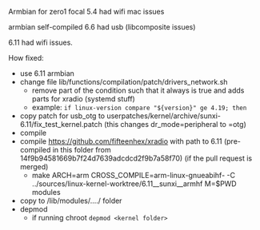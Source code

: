 Armbian for zero1 focal 5.4 had wifi mac issues

armbian self-compiled 6.6 had usb (libcomposite issues)

6.11 had wifi issues. 

How fixed:
- use 6.11 armbian
- change file lib/functions/compilation/patch/drivers_network.sh
  - remove part of the condition such that it always is true and adds parts for xradio (systemd stuff)
  - example: `if linux-version compare "${version}" ge 4.19; then`
- copy patch for usb_otg to userpatches/kernel/archive/sunxi-6.11/fix_test_kernel.patch (this changes dr_mode=peripheral to =otg)
- compile
- compile https://github.com/fifteenhex/xradio with path to 6.11 (pre-compiled in this folder from 14f9b94581669b7f24d7639adcdcd2f9b7a58f70) (if the pull request is merged)
  - make ARCH=arm CROSS_COMPILE=arm-linux-gnueabihf- -C ../sources/linux-kernel-worktree/6.11__sunxi__armhf M=$PWD modules
- copy to /lib/modules/..../ folder
- depmod
  - if running chroot `depmod <kernel folder>`